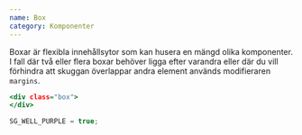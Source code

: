 ```yaml
---
name: Box
category: Komponenter
---
```


Boxar är flexibla innehållsytor som kan husera en mängd olika komponenter. I fall där två eller flera boxar behöver ligga efter varandra eller där du vill förhindra att skuggan överlappar andra element används modifieraren `margins`.

```default.html
<div class="box">
</div>
```
```default.js hidden
SG_WELL_PURPLE = true;
```
